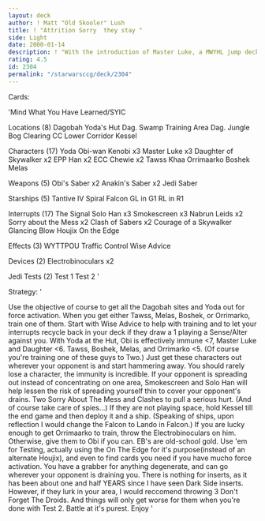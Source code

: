 ```yaml
---
layout: deck
author: ! Matt "Old Skooler" Lush
title: ! "Attrition Sorry  they stay "
side: Light
date: 2000-01-14
description: ! "With the introduction of Master Luke, a MWYHL jump deck can really frustrate your opponent. Everybody has ridiculous immunity."
rating: 4.5
id: 2304
permalink: "/starwarsccg/deck/2304"
---
```

Cards: 

'Mind What You Have Learned/SYIC

Locations (8)
Dagobah
Yoda's Hut
Dag. Swamp
Training Area
Dag. Jungle
Bog Clearing
CC Lower Corridor
Kessel

Characters (17)
Yoda
Obi-wan Kenobi x3
Master Luke x3
Daughter of Skywalker x2
EPP Han x2
ECC Chewie x2
Tawss Khaa
Orrimaarko
Boshek
Melas

Weapons (5)
Obi's Saber x2
Anakin's Saber x2
Jedi Saber

Starships (5)
Tantive IV
Spiral
Falcon
GL in G1
RL in R1

Interrupts (17)
The Signal
Solo Han x3
Smokescreen x3
Nabrun Leids x2
Sorry about the Mess x2
Clash of Sabers x2
Courage of a Skywalker
Glancing Blow
Houjix
On the Edge

Effects (3)
WYTTPOU
Traffic Control
Wise Advice

Devices (2)
Electrobinoculars x2

Jedi Tests (2)
Test 1
Test 2
'

Strategy: '

Use the objective of course to get all the Dagobah sites and Yoda out for force activation. When you get either Tawss, Melas, Boshek, or Orrimarko, train one of them. Start with Wise Advice to help with training and to let your interrupts recycle back in your deck if they draw a 1 playing a Sense/Alter against you. With Yoda at the Hut, Obi is effectively immune <7, Master Luke and Daughter <6. Tawss, Boshek, Melas, and Orrimarko <5. (Of course you're training one of these guys to Two.) Just get these characters out wherever your opponent is and start hammering away. You should rarely lose a character, the immunity is incredible. If your opponent is spreading out instead of concentrating on one area, Smokescreen and Solo Han will help lessen the risk of spreading yourself thin to cover your opponent's drains. Two Sorry About The Mess and Clashes to pull a serious hurt. (And of course take care of spies...) If they are not playing space, hold Kessel till the end game and then deploy it and a ship. (Speaking of ships, upon reflection I would change the Falcon to Lando in Falcon.) If you are lucky enough to get Orrimaarko to train, throw the Electrobinoculars on him. Otherwise, give them to Obi if you can. EB's are old-school gold. Use 'em for Testing, actually using the On The Edge for it's purpose(instead of an alternate Houjix), and even to find cards you need if you have mucho force activation. You have a grabber for anything degenerate, and can go wherever your opponent is draining you. There is nothing for inserts, as it has been about one and half YEARS since I have seen Dark Side inserts. However, if they lurk in your area, I would reccomend throwing 3 Don't Forget The Droids. And things will only get worse for them when you're done with Test 2.
Battle at it's purest. Enjoy	  '
